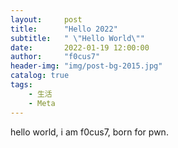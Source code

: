 ```yaml
---
layout:     post
title:      "Hello 2022"
subtitle:   " \"Hello World\""
date:       2022-01-19 12:00:00
author:     "f0cus7"
header-img: "img/post-bg-2015.jpg"
catalog: true
tags:
    - 生活
    - Meta
---
```


hello world, i am f0cus7, born for pwn.

